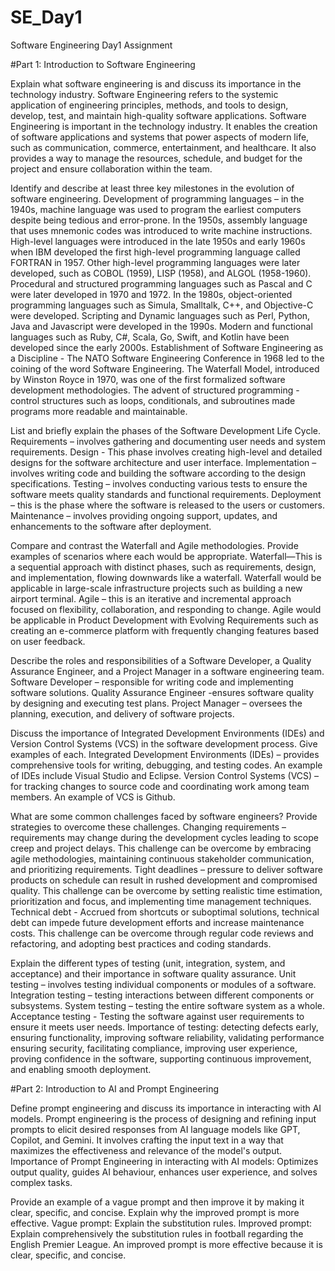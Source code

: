# SE_Day1
Software Engineering Day1 Assignment

#Part 1: Introduction to Software Engineering

Explain what software engineering is and discuss its importance in the technology industry.
Software Engineering refers to the systemic application of engineering principles, methods, and tools to design, develop, test, and maintain high-quality software applications.
Software Engineering is important in the technology industry. It enables the creation of software applications and systems that power aspects of modern life, such as communication, commerce, entertainment, and healthcare. It also provides a way to manage the resources, schedule, and budget for the project and ensure collaboration within the team.


Identify and describe at least three key milestones in the evolution of software engineering.
Development of programming languages – in the 1940s, machine language was used to program the earliest computers despite being tedious and error-prone. In the 1950s, assembly language that uses mnemonic codes was introduced to write machine instructions. High-level languages were introduced in the late 1950s and early 1960s when IBM developed the first high-level programming language called FORTRAN in 1957. Other high-level programming languages were later developed, such as COBOL (1959), LISP (1958), and ALGOL (1958-1960). Procedural and structured programming languages such as Pascal and C were later developed in 1970 and 1972. In the 1980s, object-oriented programming languages such as Simula, Smalltalk, C++, and Objective-C were developed. Scripting and Dynamic languages such as Perl, Python, Java and Javascript were developed in the 1990s. Modern and functional languages such as Ruby, C#, Scala, Go, Swift, and Kotlin have been developed since the early 2000s.
Establishment of Software Engineering as a Discipline - The NATO Software Engineering Conference in 1968 led to the coining of the word Software Engineering. The Waterfall Model, introduced by Winston Royce in 1970, was one of the first formalized software development methodologies.
The advent of structured programming - control structures such as loops, conditionals, and subroutines made programs more readable and maintainable.


List and briefly explain the phases of the Software Development Life Cycle.
Requirements – involves gathering and documenting user needs and system requirements.
Design - This phase involves creating high-level and detailed designs for the software architecture and user interface.
Implementation – involves writing code and building the software according to the design specifications.
Testing – involves conducting various tests to ensure the software meets quality standards and functional requirements.
Deployment – this is the phase where the software is released to the users or customers.
Maintenance – involves providing ongoing support, updates, and enhancements to the software after deployment.


Compare and contrast the Waterfall and Agile methodologies. Provide examples of scenarios where each would be appropriate.
Waterfall—This is a sequential approach with distinct phases, such as requirements, design, and implementation, flowing downwards like a waterfall. Waterfall would be applicable in large-scale infrastructure projects such as building a new airport terminal.
Agile – this is an iterative and incremental approach focused on flexibility, collaboration, and responding to change. Agile would be applicable in Product Development with Evolving Requirements such as creating an e-commerce platform with frequently changing features based on user feedback.


Describe the roles and responsibilities of a Software Developer, a Quality Assurance Engineer, and a Project Manager in a software engineering team.
Software Developer – responsible for writing code and implementing software solutions.
Quality Assurance Engineer -ensures software quality by designing and executing test plans.
Project Manager – oversees the planning, execution, and delivery of software projects.


Discuss the importance of Integrated Development Environments (IDEs) and Version Control Systems (VCS) in the software development process. Give examples of each.
Integrated Development Environments (IDEs) – provides comprehensive tools for writing, debugging, and testing codes. An example of IDEs include Visual Studio and Eclipse.
Version Control Systems (VCS) – for tracking changes to source code and coordinating work among team members. An example of VCS is Github.


What are some common challenges faced by software engineers? Provide strategies to overcome these challenges.
Changing requirements – requirements may change during the development cycles leading to scope creep and project delays. This challenge can be overcome by embracing agile methodologies, maintaining continuous stakeholder communication, and prioritizing requirements.
Tight deadlines – pressure to deliver software products on schedule can result in rushed development and compromised quality. This challenge can be overcome by setting realistic time estimation, prioritization and focus, and implementing time management techniques.
Technical debt - Accrued from shortcuts or suboptimal solutions, technical debt can impede future development efforts and increase maintenance costs. This challenge can be overcome through regular code reviews and refactoring, and adopting best practices and coding standards.


Explain the different types of testing (unit, integration, system, and acceptance) and their importance in software quality assurance.
Unit testing – involves testing individual components or modules of a software.
Integration testing – testing interactions between different components or subsystems.
System testing – testing the entire software system as a whole.
Acceptance testing - Testing the software against user requirements to ensure it meets user needs.
Importance of testing: detecting defects early, ensuring functionality, improving software reliability, validating performance ensuring security, facilitating compliance, improving user experience, proving confidence in the software, supporting continuous improvement, and enabling smooth deployment.


#Part 2: Introduction to AI and Prompt Engineering


Define prompt engineering and discuss its importance in interacting with AI models.
Prompt engineering is the process of designing and refining input prompts to elicit desired responses from AI language models like GPT, Copilot, and Gemini. It involves crafting the input text in a way that maximizes the effectiveness and relevance of the model's output.
Importance of Prompt Engineering in interacting with AI models: Optimizes output quality, guides AI behaviour, enhances user experience, and solves complex tasks.


Provide an example of a vague prompt and then improve it by making it clear, specific, and concise. Explain why the improved prompt is more effective.
Vague prompt: Explain the substitution rules.
Improved prompt: Explain comprehensively the substitution rules in football regarding the English Premier League.
An improved prompt is more effective because it is clear, specific, and concise.
